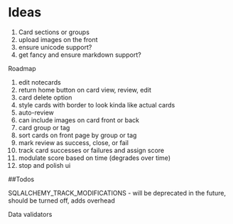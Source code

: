 # Ideas

1. Card sections or groups
2. upload images on the front
3. ensure unicode support?
4. get fancy and ensure markdown support?

Roadmap
1. edit notecards
2. return home button on card view, review, edit
3. card delete option
4. style cards with border to look kinda like actual cards
4. auto-review
5. can include images on card front or back
4. card group or tag
5. sort cards on front page by group or tag
7. mark review as success, close, or fail
8. track card successes or failures and assign score
9. modulate score based on time (degrades over time)
10. stop and polish ui


##Todos

SQLALCHEMY_TRACK_MODIFICATIONS - will be deprecated in the future, should be turned off, adds overhead

Data validators
